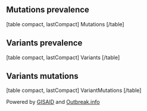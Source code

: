 <div style="clear: both; height: 0;" />

## Mutations prevalence

[table compact, lastCompact]
Mutations
[/table]


## Variants prevalence

[table compact, lastCompact]
Variants
[/table]


## Variants mutations

[table compact, lastCompact]
VariantMutations
[/table]


Powered by [GISAID](https://www.gisaid.org/) and [Outbreak.info](https://outbreak.info/)

